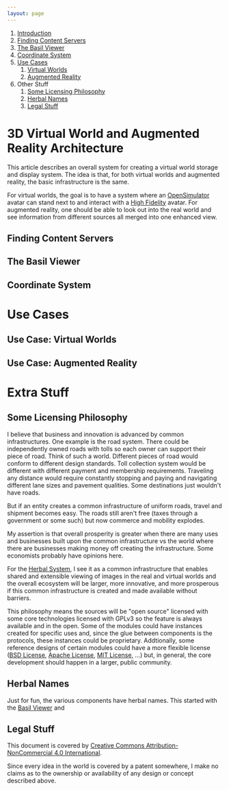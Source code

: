 ```yaml
---
layout: page
---
```

<div id="herbal-toc">
  <ol>
    <li><a href="#3d-virtual-world-and-augmented-reality-architecture">Introduction</a></li>
    <li><a href="#finding-content-servers">Finding Content Servers</a></li>
    <li><a href="#the-basil-viewer">The Basil Viewer</a></li>
    <li><a href="#coordinate-system">Coordinate System</a></li>
    <li><a href="#use-cases">Use Cases
      <ol>
        <li><a href="#use-case:-virtual-worlds">Virtual Worlds</a></li>
        <li><a href="#use-case:-augmented-reality">Augmented Reality</a></li>
      </ol>
    </li>
    <li>Other Stuff
      <ol>
        <li><a href="#some-licensing-philosophy">Some Licensing Philosophy</a></li>
        <li><a href="#herbal-names">Herbal Names</a></li>
        <li><a href="#legal-stuff">Legal Stuff</a></li>
      </ol>
    </li>
  </ol>
</div>

# 3D Virtual World and Augmented Reality Architecture

This article describes an overall system for creating a
virtual world storage and display system.
The idea is that, for both virtual worlds and augmented reality,
the basic infrastructure is the same.

For virtual worlds, the goal is to have a system where an
[OpenSimulator] avatar can stand next to and interact with a
[High Fidelity] avatar.
For augmented reality, one should be able to look out into the
real world and see information from different sources all merged
into one enhanced view.

## Finding Content Servers

## The Basil Viewer

## Coordinate System

# Use Cases

## Use Case: Virtual Worlds

## Use Case: Augmented Reality

# Extra Stuff

## Some Licensing Philosophy

I believe that business and innovation is advanced by common infrastructures.
One example is the road system.
There could be independently owned roads with tolls so each owner can support
their piece of road.
Think of such a world.
Different pieces of road would conform to different design standards.
Toll collection system would be different with different payment and membership
requirements.
Traveling any distance would require constantly stopping and paying and
navigating different lane sizes and pavement qualities.
Some destinations just wouldn't have roads.

But if an entity creates a common infrastructure of uniform roads, travel
and shipment becomes easy. The roads still aren't free (taxes through
a government or some such) but now commerce and mobility explodes.

My assertion is that overall prosperity is greater when there are many
uses and businesses built upon the common infrastructure vs the world
where there are businesses making money off creating the infrastructure.
Some economists probably have opinions here.

For the [Herbal System], I see it as a common infrastructure that enables
shared and extensible viewing of images in the real and virtual worlds
and the overall ecosystem will be larger, more innovative, and more
prosperous if this common infrastructure is created and made available
without barriers.

This philosophy means the sources will be "open source" licensed with
some core  technologies licensed with GPLv3 so the feature is always
available and in the open.
Some of the modules could have instances
created for specific uses and, since the glue between components is
the protocols, these instances could be proprietary.
Addtionally, some reference designs of certain modules could
have a more flexible license ([BSD License], [Apache License], [MIT License], ...) 
but, in general, the core development should happen in a larger,
public community.

## Herbal Names

Just for fun, the various components have herbal names.
This started with the [Basil Viewer] and 

## Legal Stuff

This document is covered by [Creative Commons Attribution-NonCommercial 4.0 International].

Since every idea in  the world is covered by a patent somewhere, I make
no claims as to the ownership or availability of any design or concept
described above.

[Basil Viewer]: http://basilviewer.org/
[OpenSimulator]: http://opensimulator.org/
[High Fidelity]: http://highfidelity.io/
[Herbal System]: http://herbal3d.org/
[BSD License]: http://opensource.org/licenses/BSD-3-Clause
[MIT License]: http://opensource.org/licenses/MIT
[Apache License]: http://opensource.org/licenses/Apache-2.0
[Creative Commons Attribution-NonCommercial 4.0 International]: http://creativecommons.org/licenses/by-nc/4.0/

<!-- vim: ts=2 sw=2 et ai
-->
